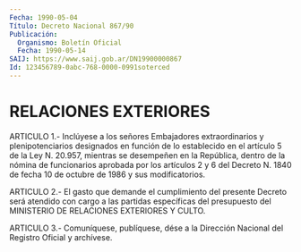 ```yaml
---
Fecha: 1990-05-04
Título: Decreto Nacional 867/90
Publicación:
  Organismo: Boletín Oficial
  Fecha: 1990-05-14
SAIJ: https://www.saij.gob.ar/DN19900000867
Id: 123456789-0abc-768-0000-0991soterced
---
```

# RELACIONES EXTERIORES

<a id="1"></a>
ARTICULO 1.- Inclúyese a los señores Embajadores extraordinarios  y  plenipotenciarios  designados  en función de lo establecido  en  el  artículo  5  de la Ley N. 20.957, mientras  se desempeñen en la República, dentro  de  la  nómina  de funcionarios aprobada por los artículos 2 y 6 del Decreto N. 1840  de  fecha  10 de octubre de 1986 y sus modificatorios.

<a id="2"></a>
ARTICULO 2.- El gasto que demande el cumplimiento del presente Decreto  será  atendido  con  cargo  a las partidas específicas del presupuesto  del  MINISTERIO  DE  RELACIONES  EXTERIORES  Y  CULTO.

<a id="3"></a>
ARTICULO 3.- Comuníquese, publíquese, dése a la Dirección Nacional del Registro Oficial y archívese.